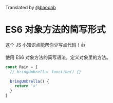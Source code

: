 Translated by [@baooab](https://github.com/baooab)

# ES6 对象方法的简写形式

这个 JS 小知识点能帮你少写点代码！👍

使用 ES6 对象方法的简写语法，定义对象里的方法。

```javascript
const Rain = {
  // bringUmbrella: function() {}
  
  bringUmbrella() {
    return '☔️'
  }
}
```
